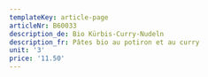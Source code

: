 ```yaml
---
templateKey: article-page
articleNr: B60033
description_de: Bio Kürbis-Curry-Nudeln
description_fr: Pâtes bio au potiron et au curry
unit: '3'
price: '11.50'
---
```


